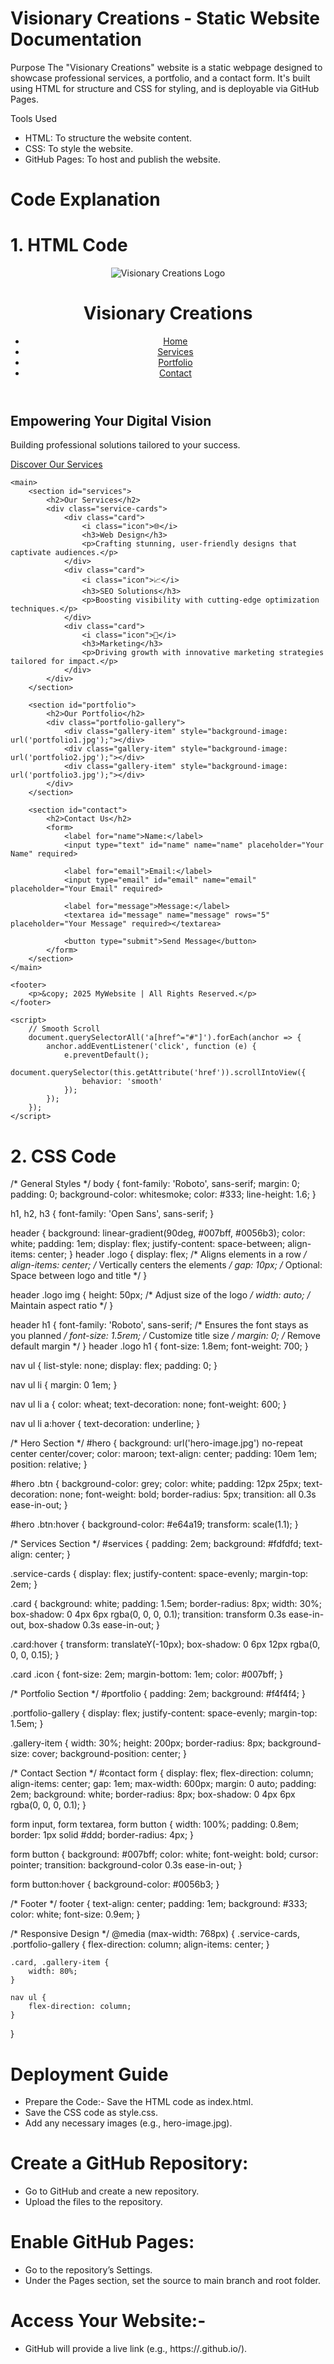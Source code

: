 # Visionary Creations - Static Website Documentation
Purpose
The "Visionary Creations" website is a static webpage designed to showcase professional services, a portfolio, and a contact form. It's built using HTML for structure and CSS for styling, and is deployable via GitHub Pages.

Tools Used
- HTML: To structure the website content.
- CSS: To style the website.
- GitHub Pages: To host and publish the website.

# Code Explanation
# 1. HTML Code
 <!DOCTYPE html>
<html lang="en">
<head>
    <meta charset="UTF-8">
    <meta name="viewport" content="width=device-width, initial-scale=1.0">
    <title>My Visionary Creations</title>
    <link href="img.png" rel="stylesheet">
    <link rel="stylesheet" href="style.css">
</head>
<body>
    <header>
        <div class="logo">
            <img src="https://img.freepik.com/premium-vector/vc-logo_590037-39.jpg?w=826" alt="Visionary Creations Logo">
            <h1>Visionary Creations</h1>
        </div>
        <nav>
            <ul>
                <li><a href="#home">Home</a></li>
                <li><a href="#services">Services</a></li>
                <li><a href="#portfolio">Portfolio</a></li>
                <li><a href="#contact">Contact</a></li>
            </ul>
        </nav>
    </header>
    <section id="hero">
        <div class="hero-content">
            <h2>Empowering Your Digital Vision</h2>
            <p>Building professional solutions tailored to your success.</p>
            <a href="#services" class="btn">Discover Our Services</a>
        </div>
    </section>

    <main>
        <section id="services">
            <h2>Our Services</h2>
            <div class="service-cards">
                <div class="card">
                    <i class="icon">🌐</i>
                    <h3>Web Design</h3>
                    <p>Crafting stunning, user-friendly designs that captivate audiences.</p>
                </div>
                <div class="card">
                    <i class="icon">📈</i>
                    <h3>SEO Solutions</h3>
                    <p>Boosting visibility with cutting-edge optimization techniques.</p>
                </div>
                <div class="card">
                    <i class="icon">📣</i>
                    <h3>Marketing</h3>
                    <p>Driving growth with innovative marketing strategies tailored for impact.</p>
                </div>
            </div>
        </section>

        <section id="portfolio">
            <h2>Our Portfolio</h2>
            <div class="portfolio-gallery">
                <div class="gallery-item" style="background-image: url('portfolio1.jpg');"></div>
                <div class="gallery-item" style="background-image: url('portfolio2.jpg');"></div>
                <div class="gallery-item" style="background-image: url('portfolio3.jpg');"></div>
            </div>
        </section>

        <section id="contact">
            <h2>Contact Us</h2>
            <form>
                <label for="name">Name:</label>
                <input type="text" id="name" name="name" placeholder="Your Name" required>
                
                <label for="email">Email:</label>
                <input type="email" id="email" name="email" placeholder="Your Email" required>
                
                <label for="message">Message:</label>
                <textarea id="message" name="message" rows="5" placeholder="Your Message" required></textarea>
                
                <button type="submit">Send Message</button>
            </form>
        </section>
    </main>

    <footer>
        <p>&copy; 2025 MyWebsite | All Rights Reserved.</p>
    </footer>

    <script>
        // Smooth Scroll
        document.querySelectorAll('a[href^="#"]').forEach(anchor => {
            anchor.addEventListener('click', function (e) {
                e.preventDefault();
                document.querySelector(this.getAttribute('href')).scrollIntoView({
                    behavior: 'smooth'
                });
            });
        });
    </script>
</body>
</html>

# 2. CSS Code
 
   /* General Styles */
body {
    font-family: 'Roboto', sans-serif;
    margin: 0;
    padding: 0;
    background-color: whitesmoke;
    color: #333;
    line-height: 1.6;
}

h1, h2, h3 {
    font-family: 'Open Sans', sans-serif;
}

header {
    background: linear-gradient(90deg, #007bff, #0056b3);
    color: white;
    padding: 1em;
    display: flex;
    justify-content: space-between;
    align-items: center;
}
header .logo {
    display: flex; /* Aligns elements in a row */
    align-items: center; /* Vertically centers the elements */
    gap: 10px; /* Optional: Space between logo and title */
}

header .logo img {
    height: 50px; /* Adjust size of the logo */
    width: auto; /* Maintain aspect ratio */
}

header h1 {
    font-family: 'Roboto', sans-serif; /* Ensures the font stays as you planned */
    font-size: 1.5rem; /* Customize title size */
    margin: 0; /* Remove default margin */
}
header .logo h1 {
    font-size: 1.8em;
    font-weight: 700;
}

nav ul {
    list-style: none;
    display: flex;
    padding: 0;
}

nav ul li {
    margin: 0 1em;
}

nav ul li a {
    color: wheat;
    text-decoration: none;
    font-weight: 600;
}

nav ul li a:hover {
    text-decoration: underline;
}

/* Hero Section */
#hero {
    background: url('hero-image.jpg') no-repeat center center/cover;
    color: maroon;
    text-align: center;
    padding: 10em 1em;
    position: relative;
}

#hero .btn {
    background-color: grey;
    color: white;
    padding: 12px 25px;
    text-decoration: none;
    font-weight: bold;
    border-radius: 5px;
    transition: all 0.3s ease-in-out;
}

#hero .btn:hover {
    background-color: #e64a19;
    transform: scale(1.1);
}

/* Services Section */
#services {
    padding: 2em;
    background: #fdfdfd;
    text-align: center;
}

.service-cards {
    display: flex;
    justify-content: space-evenly;
    margin-top: 2em;
}

.card {
    background: white;
    padding: 1.5em;
    border-radius: 8px;
    width: 30%;
    box-shadow: 0 4px 6px rgba(0, 0, 0, 0.1);
    transition: transform 0.3s ease-in-out, box-shadow 0.3s ease-in-out;
}

.card:hover {
    transform: translateY(-10px);
    box-shadow: 0 6px 12px rgba(0, 0, 0, 0.15);
}

.card .icon {
    font-size: 2em;
    margin-bottom: 1em;
    color: #007bff;
}

/* Portfolio Section */
#portfolio {
    padding: 2em;
    background: #f4f4f4;
}

.portfolio-gallery {
    display: flex;
    justify-content: space-evenly;
    margin-top: 1.5em;
}

.gallery-item {
    width: 30%;
    height: 200px;
    border-radius: 8px;
    background-size: cover;
    background-position: center;
}

/* Contact Section */
#contact form {
    display: flex;
    flex-direction: column;
    align-items: center;
    gap: 1em;
    max-width: 600px;
    margin: 0 auto;
    padding: 2em;
    background: white;
    border-radius: 8px;
    box-shadow: 0 4px 6px rgba(0, 0, 0, 0.1);
}

form input, form textarea, form button {
    width: 100%;
    padding: 0.8em;
    border: 1px solid #ddd;
    border-radius: 4px;
}

form button {
    background: #007bff;
    color: white;
    font-weight: bold;
    cursor: pointer;
    transition: background-color 0.3s ease-in-out;
}

form button:hover {
    background-color: #0056b3;
}

/* Footer */
footer {
    text-align: center;
    padding: 1em;
    background: #333;
    color: white;
    font-size: 0.9em;
}

/* Responsive Design */
@media (max-width: 768px) {
    .service-cards, .portfolio-gallery {
        flex-direction: column;
        align-items: center;
    }

    .card, .gallery-item {
        width: 80%;
    }

    nav ul {
        flex-direction: column;
    }
}

# Deployment Guide

- Prepare the Code:- Save the HTML code as index.html.
- Save the CSS code as style.css.
- Add any necessary images (e.g., hero-image.jpg).

 # Create a GitHub Repository:
- Go to GitHub and create a new repository.
- Upload the files to the repository.

#  Enable GitHub Pages:
- Go to the repository’s Settings.
- Under the Pages section, set the source to main branch and root folder.

 #  Access Your Website:-
- GitHub will provide a live link (e.g., https://<username>.github.io/<repo-name>).





